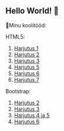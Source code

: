 ## Hello World! 👋

🌱Minu koolitööd:

HTML5:
1. [Harjutus 1](https://sigridlillep.github.io/SigridLillep/01.html)
2. [Harjutus 2](https://sigridlillep.github.io/SigridLillep/02.html)
3. [Harjutus 3](https://sigridlillep.github.io/SigridLillep/03.html)
4. [Harjutus 5](https://sigridlillep.github.io/SigridLillep/05.html)
5. [Harjutus 6](https://sigridlillep.github.io/SigridLillep/06.html)
6. [Harjutus 7](https://sigridlillep.github.io/SigridLillep/07.html)

Bootstrap:
1. [Harjutus 2](https://sigridlillep.github.io/SigridLillep/bs02.html)
2. [Harjutus 3](https://sigridlillep.github.io/SigridLillep/bs03.html)
3. [Harjutus 4 ja 5](https://sigridlillep.github.io/SigridLillep/bs04_05.html)
4. [Harjutus 6](https://sigridlillep.github.io/SigridLillep/bs06.html)


<!--
**SigridLillep/SigridLillep** is a ✨ _special_ ✨ repository because its `README.md` (this file) appears on your GitHub profile.

Here are some ideas to get you started:

- 🔭 I’m currently working on ...
- 🌱 I’m currently learning ...
- 👯 I’m looking to collaborate on ...
- 🤔 I’m looking for help with ...
- 💬 Ask me about ...
- 📫 How to reach me: ...
- 😄 Pronouns: ...
- ⚡ Fun fact: ...
-->
